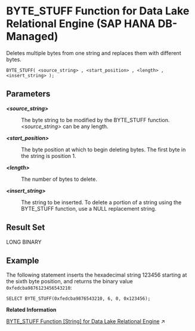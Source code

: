 <!-- loio538f342383bd4520a088b814fc76ac65 -->

# BYTE\_STUFF Function for Data Lake Relational Engine \(SAP HANA DB-Managed\)

Deletes multiple bytes from one string and replaces them with different bytes.



```
BYTE_STUFF( <source_string> , <start_position> , <length> , <insert_string> );
```



<a name="loio538f342383bd4520a088b814fc76ac65__section_dfl_1dl_srb"/>

## Parameters


<dl>
<dt><b>

*<source\_string\>* 

</b></dt>
<dd>

The byte string to be modified by the BYTE\_STUFF function. *<source\_string\>* can be any length.



</dd><dt><b>

*<start\_position\>* 

</b></dt>
<dd>

The byte position at which to begin deleting bytes. The first byte in the string is position 1.



</dd><dt><b>

*<length\>* 

</b></dt>
<dd>

The number of bytes to delete.



</dd><dt><b>

*<insert\_string\>* 

</b></dt>
<dd>

The string to be inserted. To delete a portion of a string using the BYTE\_STUFF function, use a NULL replacement string.



</dd>
</dl>



<a name="loio538f342383bd4520a088b814fc76ac65__section_brx_1dl_srb"/>

## Result Set

LONG BINARY



## Example

The following statement inserts the hexadecimal string 123456 starting at the sixth byte position, and returns the binary value `0xfedcba9876123456543210`:

```
SELECT BYTE_STUFF(0xfedcba9876543210, 6, 0, 0x123456);
```

**Related Information**  


[BYTE_STUFF Function \[String\] for Data Lake Relational Engine](https://help.sap.com/viewer/19b3964099384f178ad08f2d348232a9/2023_4_QRC/en-US/81f4257b6ce21014b495a59f54e5e617.html "Deletes multiple bytes from one string and replaces them with different bytes.") :arrow_upper_right:

